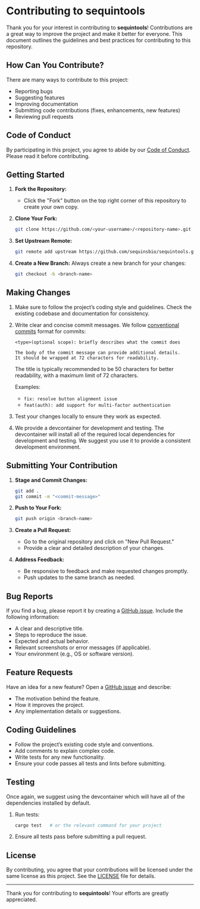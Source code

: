 # Contributing to sequintools

Thank you for your interest in contributing to **sequintools**! Contributions
are a great way to improve the project and make it better for everyone. This
document outlines the guidelines and best practices for contributing to this
repository.

## How Can You Contribute?

There are many ways to contribute to this project:

- Reporting bugs
- Suggesting features
- Improving documentation
- Submitting code contributions (fixes, enhancements, new features)
- Reviewing pull requests

## Code of Conduct

By participating in this project, you agree to abide by our [Code of Conduct](CODE_OF_CONDUCT.md).
Please read it before contributing.

## Getting Started

1. **Fork the Repository:**
   - Click the "Fork" button on the top right corner of this repository to create your own copy.

2. **Clone Your Fork:**
   ```bash
   git clone https://github.com/<your-username>/<repository-name>.git
   ```

3. **Set Upstream Remote:**
   ```bash
   git remote add upstream https://github.com/sequinsbio/sequintools.git
   ```

4. **Create a New Branch:**
   Always create a new branch for your changes:
   ```bash
   git checkout -b <branch-name>
   ```

## Making Changes

1. Make sure to follow the project’s coding style and guidelines. Check the
existing codebase and documentation for consistency.

2. Write clear and concise commit messages. We follow [conventional commits](https://www.conventionalcommits.org/en/v1.0.0/) format for commits:
   ```
   <type>(optional scope): briefly describes what the commit does

   The body of the commit message can provide additional details.
   It should be wrapped at 72 characters for readability.
   ```
   The title is typically recommended to be 50 characters for better readability, with a maximum limit of 72 characters.
   
   Examples:
   - `fix: resolve button alignment issue`
   - `feat(auth): add support for multi-factor authentication`

3. Test your changes locally to ensure they work as expected.

4. We provide a devcontainer for development and testing. The devcontainer will
install all of the required local dependencies for development and testing. We
suggest you use it to provide a consistent development environment.

## Submitting Your Contribution

1. **Stage and Commit Changes:**
   ```bash
   git add .
   git commit -m "<commit-message>"
   ```

2. **Push to Your Fork:**
   ```bash
   git push origin <branch-name>
   ```

3. **Create a Pull Request:**
   - Go to the original repository and click on "New Pull Request."
   - Provide a clear and detailed description of your changes.

4. **Address Feedback:**
   - Be responsive to feedback and make requested changes promptly.
   - Push updates to the same branch as needed.

## Bug Reports

If you find a bug, please report it by creating a [GitHub issue](https://github.com/sequinsbio/sequintools/issues). Include the following information:

- A clear and descriptive title.
- Steps to reproduce the issue.
- Expected and actual behavior.
- Relevant screenshots or error messages (if applicable).
- Your environment (e.g., OS or software version).

## Feature Requests

Have an idea for a new feature? Open a [GitHub issue](https://github.com/sequinsbio/sequintools/issues) and describe:

- The motivation behind the feature.
- How it improves the project.
- Any implementation details or suggestions.

## Coding Guidelines

- Follow the project’s existing code style and conventions.
- Add comments to explain complex code.
- Write tests for any new functionality.
- Ensure your code passes all tests and lints before submitting.

## Testing

Once again, we suggest using the devcontainer which will have all of the
dependencies installed by default.

1. Run tests:
   ```bash
   cargo test   # or the relevant command for your project
   ```
2. Ensure all tests pass before submitting a pull request.

## License

By contributing, you agree that your contributions will be licensed under the
same license as this project. See the [LICENSE](LICENSE) file for details.

---

Thank you for contributing to **sequintools**! Your efforts are greatly appreciated.
